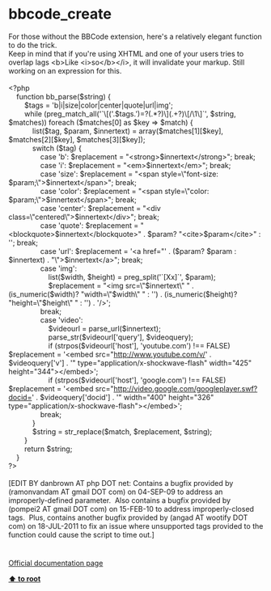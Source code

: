 # bbcode_create




<div class="phpcode"><span class="html">
For those without the BBCode extension, here&apos;s a relatively elegant function to do the trick. 
<br>Keep in mind that if you&apos;re using XHTML and one of your users tries to overlap lags &lt;b&gt;Like &lt;i&gt;so&lt;/b&gt;&lt;/i&gt;, it will invalidate your markup. Still working on an expression for this. 
<br>
<br><span class="default">&lt;?php 
<br>&#xA0; &#xA0; </span><span class="keyword">function </span><span class="default">bb_parse</span><span class="keyword">(</span><span class="default">$string</span><span class="keyword">) {
<br>&#xA0; &#xA0; &#xA0; &#xA0; </span><span class="default">$tags </span><span class="keyword">= </span><span class="string">&apos;b|i|size|color|center|quote|url|img&apos;</span><span class="keyword">;
<br>&#xA0; &#xA0; &#xA0; &#xA0; while (</span><span class="default">preg_match_all</span><span class="keyword">(</span><span class="string">&apos;`\[(&apos;</span><span class="keyword">.</span><span class="default">$tags</span><span class="keyword">.</span><span class="string">&apos;)=?(.*?)\](.+?)\[/\1\]`&apos;</span><span class="keyword">, </span><span class="default">$string</span><span class="keyword">, </span><span class="default">$matches</span><span class="keyword">)) foreach (</span><span class="default">$matches</span><span class="keyword">[</span><span class="default">0</span><span class="keyword">] as </span><span class="default">$key </span><span class="keyword">=&gt; </span><span class="default">$match</span><span class="keyword">) {
<br>&#xA0; &#xA0; &#xA0; &#xA0; &#xA0; &#xA0; list(</span><span class="default">$tag</span><span class="keyword">, </span><span class="default">$param</span><span class="keyword">, </span><span class="default">$innertext</span><span class="keyword">) = array(</span><span class="default">$matches</span><span class="keyword">[</span><span class="default">1</span><span class="keyword">][</span><span class="default">$key</span><span class="keyword">], </span><span class="default">$matches</span><span class="keyword">[</span><span class="default">2</span><span class="keyword">][</span><span class="default">$key</span><span class="keyword">], </span><span class="default">$matches</span><span class="keyword">[</span><span class="default">3</span><span class="keyword">][</span><span class="default">$key</span><span class="keyword">]); 
<br>&#xA0; &#xA0; &#xA0; &#xA0; &#xA0; &#xA0; switch (</span><span class="default">$tag</span><span class="keyword">) { 
<br>&#xA0; &#xA0; &#xA0; &#xA0; &#xA0; &#xA0; &#xA0; &#xA0; case </span><span class="string">&apos;b&apos;</span><span class="keyword">: </span><span class="default">$replacement </span><span class="keyword">= </span><span class="string">&quot;&lt;strong&gt;</span><span class="default">$innertext</span><span class="string">&lt;/strong&gt;&quot;</span><span class="keyword">; break; 
<br>&#xA0; &#xA0; &#xA0; &#xA0; &#xA0; &#xA0; &#xA0; &#xA0; case </span><span class="string">&apos;i&apos;</span><span class="keyword">: </span><span class="default">$replacement </span><span class="keyword">= </span><span class="string">&quot;&lt;em&gt;</span><span class="default">$innertext</span><span class="string">&lt;/em&gt;&quot;</span><span class="keyword">; break; 
<br>&#xA0; &#xA0; &#xA0; &#xA0; &#xA0; &#xA0; &#xA0; &#xA0; case </span><span class="string">&apos;size&apos;</span><span class="keyword">: </span><span class="default">$replacement </span><span class="keyword">= </span><span class="string">&quot;&lt;span style=\&quot;font-size: </span><span class="default">$param</span><span class="string">;\&quot;&gt;</span><span class="default">$innertext</span><span class="string">&lt;/span&gt;&quot;</span><span class="keyword">; break; 
<br>&#xA0; &#xA0; &#xA0; &#xA0; &#xA0; &#xA0; &#xA0; &#xA0; case </span><span class="string">&apos;color&apos;</span><span class="keyword">: </span><span class="default">$replacement </span><span class="keyword">= </span><span class="string">&quot;&lt;span style=\&quot;color: </span><span class="default">$param</span><span class="string">;\&quot;&gt;</span><span class="default">$innertext</span><span class="string">&lt;/span&gt;&quot;</span><span class="keyword">; break; 
<br>&#xA0; &#xA0; &#xA0; &#xA0; &#xA0; &#xA0; &#xA0; &#xA0; case </span><span class="string">&apos;center&apos;</span><span class="keyword">: </span><span class="default">$replacement </span><span class="keyword">= </span><span class="string">&quot;&lt;div class=\&quot;centered\&quot;&gt;</span><span class="default">$innertext</span><span class="string">&lt;/div&gt;&quot;</span><span class="keyword">; break; 
<br>&#xA0; &#xA0; &#xA0; &#xA0; &#xA0; &#xA0; &#xA0; &#xA0; case </span><span class="string">&apos;quote&apos;</span><span class="keyword">: </span><span class="default">$replacement </span><span class="keyword">= </span><span class="string">&quot;&lt;blockquote&gt;</span><span class="default">$innertext</span><span class="string">&lt;/blockquote&gt;&quot; </span><span class="keyword">. </span><span class="default">$param</span><span class="keyword">? </span><span class="string">&quot;&lt;cite&gt;</span><span class="default">$param</span><span class="string">&lt;/cite&gt;&quot; </span><span class="keyword">: </span><span class="string">&apos;&apos;</span><span class="keyword">; break; 
<br>&#xA0; &#xA0; &#xA0; &#xA0; &#xA0; &#xA0; &#xA0; &#xA0; case </span><span class="string">&apos;url&apos;</span><span class="keyword">: </span><span class="default">$replacement </span><span class="keyword">= </span><span class="string">&apos;&lt;a href=&quot;&apos; </span><span class="keyword">. (</span><span class="default">$param</span><span class="keyword">? </span><span class="default">$param </span><span class="keyword">: </span><span class="default">$innertext</span><span class="keyword">) . </span><span class="string">&quot;\&quot;&gt;</span><span class="default">$innertext</span><span class="string">&lt;/a&gt;&quot;</span><span class="keyword">; break; 
<br>&#xA0; &#xA0; &#xA0; &#xA0; &#xA0; &#xA0; &#xA0; &#xA0; case </span><span class="string">&apos;img&apos;</span><span class="keyword">: 
<br>&#xA0; &#xA0; &#xA0; &#xA0; &#xA0; &#xA0; &#xA0; &#xA0; &#xA0; &#xA0; list(</span><span class="default">$width</span><span class="keyword">, </span><span class="default">$height</span><span class="keyword">) = </span><span class="default">preg_split</span><span class="keyword">(</span><span class="string">&apos;`[Xx]`&apos;</span><span class="keyword">, </span><span class="default">$param</span><span class="keyword">); 
<br>&#xA0; &#xA0; &#xA0; &#xA0; &#xA0; &#xA0; &#xA0; &#xA0; &#xA0; &#xA0; </span><span class="default">$replacement </span><span class="keyword">= </span><span class="string">&quot;&lt;img src=\&quot;</span><span class="default">$innertext</span><span class="string">\&quot; &quot; </span><span class="keyword">. (</span><span class="default">is_numeric</span><span class="keyword">(</span><span class="default">$width</span><span class="keyword">)? </span><span class="string">&quot;width=\&quot;</span><span class="default">$width</span><span class="string">\&quot; &quot; </span><span class="keyword">: </span><span class="string">&apos;&apos;</span><span class="keyword">) . (</span><span class="default">is_numeric</span><span class="keyword">(</span><span class="default">$height</span><span class="keyword">)? </span><span class="string">&quot;height=\&quot;</span><span class="default">$height</span><span class="string">\&quot; &quot; </span><span class="keyword">: </span><span class="string">&apos;&apos;</span><span class="keyword">) . </span><span class="string">&apos;/&gt;&apos;</span><span class="keyword">; 
<br>&#xA0; &#xA0; &#xA0; &#xA0; &#xA0; &#xA0; &#xA0; &#xA0; break; 
<br>&#xA0; &#xA0; &#xA0; &#xA0; &#xA0; &#xA0; &#xA0; &#xA0; case </span><span class="string">&apos;video&apos;</span><span class="keyword">: 
<br>&#xA0; &#xA0; &#xA0; &#xA0; &#xA0; &#xA0; &#xA0; &#xA0; &#xA0; &#xA0; </span><span class="default">$videourl </span><span class="keyword">= </span><span class="default">parse_url</span><span class="keyword">(</span><span class="default">$innertext</span><span class="keyword">); 
<br>&#xA0; &#xA0; &#xA0; &#xA0; &#xA0; &#xA0; &#xA0; &#xA0; &#xA0; &#xA0; </span><span class="default">parse_str</span><span class="keyword">(</span><span class="default">$videourl</span><span class="keyword">[</span><span class="string">&apos;query&apos;</span><span class="keyword">], </span><span class="default">$videoquery</span><span class="keyword">); 
<br>&#xA0; &#xA0; &#xA0; &#xA0; &#xA0; &#xA0; &#xA0; &#xA0; &#xA0; &#xA0; if (</span><span class="default">strpos</span><span class="keyword">(</span><span class="default">$videourl</span><span class="keyword">[</span><span class="string">&apos;host&apos;</span><span class="keyword">], </span><span class="string">&apos;youtube.com&apos;</span><span class="keyword">) !== </span><span class="default">FALSE</span><span class="keyword">) </span><span class="default">$replacement </span><span class="keyword">= </span><span class="string">&apos;&lt;embed src=&quot;<a href="http://www.youtube.com/v/" rel="nofollow" target="_blank">http://www.youtube.com/v/</a>&apos; </span><span class="keyword">. </span><span class="default">$videoquery</span><span class="keyword">[</span><span class="string">&apos;v&apos;</span><span class="keyword">] . </span><span class="string">&apos;&quot; type=&quot;application/x-shockwave-flash&quot; width=&quot;425&quot; height=&quot;344&quot;&gt;&lt;/embed&gt;&apos;</span><span class="keyword">; 
<br>&#xA0; &#xA0; &#xA0; &#xA0; &#xA0; &#xA0; &#xA0; &#xA0; &#xA0; &#xA0; if (</span><span class="default">strpos</span><span class="keyword">(</span><span class="default">$videourl</span><span class="keyword">[</span><span class="string">&apos;host&apos;</span><span class="keyword">], </span><span class="string">&apos;google.com&apos;</span><span class="keyword">) !== </span><span class="default">FALSE</span><span class="keyword">) </span><span class="default">$replacement </span><span class="keyword">= </span><span class="string">&apos;&lt;embed src=&quot;<a href="http://video.google.com/googleplayer.swf?docid=" rel="nofollow" target="_blank">http://video.google.com/googleplayer.swf?docid=</a>&apos; </span><span class="keyword">. </span><span class="default">$videoquery</span><span class="keyword">[</span><span class="string">&apos;docid&apos;</span><span class="keyword">] . </span><span class="string">&apos;&quot; width=&quot;400&quot; height=&quot;326&quot; type=&quot;application/x-shockwave-flash&quot;&gt;&lt;/embed&gt;&apos;</span><span class="keyword">; 
<br>&#xA0; &#xA0; &#xA0; &#xA0; &#xA0; &#xA0; &#xA0; &#xA0; break; 
<br>&#xA0; &#xA0; &#xA0; &#xA0; &#xA0; &#xA0; } 
<br>&#xA0; &#xA0; &#xA0; &#xA0; &#xA0; &#xA0; </span><span class="default">$string </span><span class="keyword">= </span><span class="default">str_replace</span><span class="keyword">(</span><span class="default">$match</span><span class="keyword">, </span><span class="default">$replacement</span><span class="keyword">, </span><span class="default">$string</span><span class="keyword">); 
<br>&#xA0; &#xA0; &#xA0; &#xA0; } 
<br>&#xA0; &#xA0; &#xA0; &#xA0; return </span><span class="default">$string</span><span class="keyword">; 
<br>&#xA0; &#xA0; } 
<br></span><span class="default">?&gt;
<br></span>
<br>[EDIT BY danbrown AT php DOT net: Contains a bugfix provided by (ramonvandam AT gmail DOT com) on 04-SEP-09 to address an improperly-defined parameter.&#xA0; Also contains a bugfix provided by (pompei2 AT gmail DOT com) on 15-FEB-10 to address improperly-closed tags.&#xA0; Plus, contains another bugfix provided by (angad AT wootify DOT com) on 18-JUL-2011 to fix an issue where unsupported tags provided to the function could cause the script to time out.]</span>
</div>
  

#

[Official documentation page](https://www.php.net/manual/en/function.bbcode-create.php)

**[⬆ to root](/)**